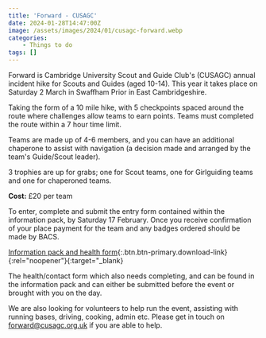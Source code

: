 ```yaml
---
title: 'Forward - CUSAGC'
date: 2024-01-28T14:47:00Z
image: /assets/images/2024/01/cusagc-forward.webp
categories:
    - Things to do
tags: []
---
```

Forward is Cambridge University Scout and Guide Club's (CUSAGC) annual incident hike for Scouts and Guides (aged 10-14).  This year it takes place on Saturday 2 March in Swaffham Prior in East Cambridgeshire.  

Taking the form of a 10 mile hike, with 5 checkpoints spaced around the route where challenges allow teams to earn points. Teams must completed the route within a 7 hour time limit.

Teams are made up of 4-6 members, and you can have an additional chaperone to assist with navigation (a decision made and arranged by the team's Guide/Scout leader).

3 trophies are up for grabs; one for Scout teams, one for Girlguiding teams and one for chaperoned teams.

**Cost:** £20 per team

To enter, complete and submit the entry form contained within the information pack, by Saturday 17 February.  Once you receive confirmation of your place payment for the team and any badges ordered should be made by BACS.

[Information pack and health form](/assets/docs/2024/forward-entry-pack-2024.docx){:.btn.btn-primary.download-link}{:rel="noopener"}{:target="_blank}

The health/contact form which also needs completing, and can be found in the information pack and can either be submitted before the event or brought with you on the day.

We are also looking for volunteers to help run the event, assisting with running bases, driving, cooking, admin etc.  Please get in touch on <forward@cusagc.org.uk> if you are able to help.
